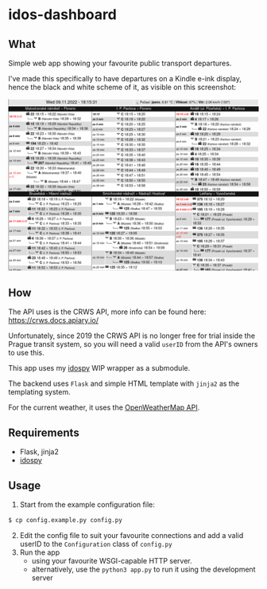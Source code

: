 # idos-dashboard
## What
Simple web app showing your favourite public transport departures.

I've made this specifically to have departures on a Kindle e-ink display, hence the black and white scheme of it, 
as visible on this screenshot:

![Screenshot of the web app](assets/screenshot.png)


## How
The API uses is the CRWS API, more info can be found here: https://crws.docs.apiary.io/

Unfortunately, since 2019 the CRWS API is no longer free for trial inside the Prague transit system, 
so you will need a valid `userID` from the API's owners to use this. 

This app uses my [idospy](https://github.com/chinese-soup/idospy) WIP wrapper as a submodule. 

The backend uses `Flask` and simple HTML template with `jinja2` as the templating system.

For the current weather, it uses the [OpenWeatherMap API](https://openweathermap.org/api).

## Requirements
* Flask, jinja2
* [idospy](https://github.com/chinese-soup/idospy)

## Usage
1. Start from the example configuration file:
```bash
$ cp config.example.py config.py
```
2. Edit the config file to suit your favourite connections and add a valid userID to the `Configuration` class of `config.py`
3. Run the app
   * using your favourite WSGI-capable HTTP server.
   * alternatively, use the `python3 app.py` to run it using the development server